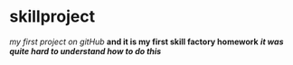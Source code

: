 # skillproject
*my first project on gitHub*
**and it is my first skill factory homework**
***it was quite hard to understand how to do this***

